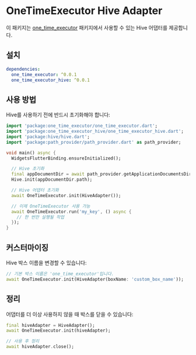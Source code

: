 # OneTimeExecutor Hive Adapter

이 패키지는 [one_time_executor](https://github.com/yourusername/one_time_executor) 패키지에서 사용할 수 있는 Hive 어댑터를 제공합니다.

## 설치

```yaml
dependencies:
  one_time_executor: ^0.0.1
  one_time_executor_hive: ^0.0.1
```

## 사용 방법

Hive를 사용하기 전에 반드시 초기화해야 합니다:

```dart
import 'package:one_time_executor/one_time_executor.dart';
import 'package:one_time_executor_hive/one_time_executor_hive.dart';
import 'package:hive/hive.dart';
import 'package:path_provider/path_provider.dart' as path_provider;

void main() async {
  WidgetsFlutterBinding.ensureInitialized();

  // Hive 초기화
  final appDocumentDir = await path_provider.getApplicationDocumentsDirectory();
  Hive.init(appDocumentDir.path);

  // Hive 어댑터 초기화
  await OneTimeExecutor.init(HiveAdapter());

  // 이제 OneTimeExecutor 사용 가능
  await OneTimeExecutor.run('my_key', () async {
    // 한 번만 실행될 작업
  });
}
```

## 커스터마이징

Hive 박스 이름을 변경할 수 있습니다:

```dart
// 기본 박스 이름은 'one_time_executor'입니다.
await OneTimeExecutor.init(HiveAdapter(boxName: 'custom_box_name'));
```

## 정리

어댑터를 더 이상 사용하지 않을 때 박스를 닫을 수 있습니다:

```dart
final hiveAdapter = HiveAdapter();
await OneTimeExecutor.init(hiveAdapter);

// 사용 후 정리
await hiveAdapter.close();
```
